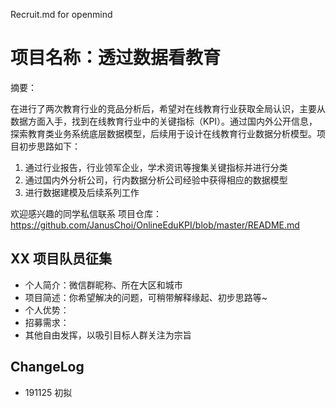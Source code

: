 Recruit.md for openmind

# 项目名称：透过数据看教育

摘要：

在进行了两次教育行业的竞品分析后，希望对在线教育行业获取全局认识，主要从数据方面入手，找到在线教育行业中的关键指标（KPI）。通过国内外公开信息，探索教育类业务系统底层数据模型，后续用于设计在线教育行业数据分析模型。项目初步思路如下：

1. 通过行业报告，行业领军企业，学术资讯等搜集关键指标并进行分类
2. 通过国内外分析公司，行内数据分析公司经验中获得相应的数据模型
3. 进行数据建模及后续系列工作

欢迎感兴趣的同学私信联系
项目仓库：https://github.com/JanusChoi/OnlineEduKPI/blob/master/README.md

## XX 项目队员征集
	
- 个人简介：微信群昵称、所在大区和城市
- 项目简述：你希望解决的问题，可稍带解释缘起、初步思路等~
- 个人优势：
- 招募需求：
- 其他自由发挥，以吸引目标人群关注为宗旨

## ChangeLog
- 191125 初拟